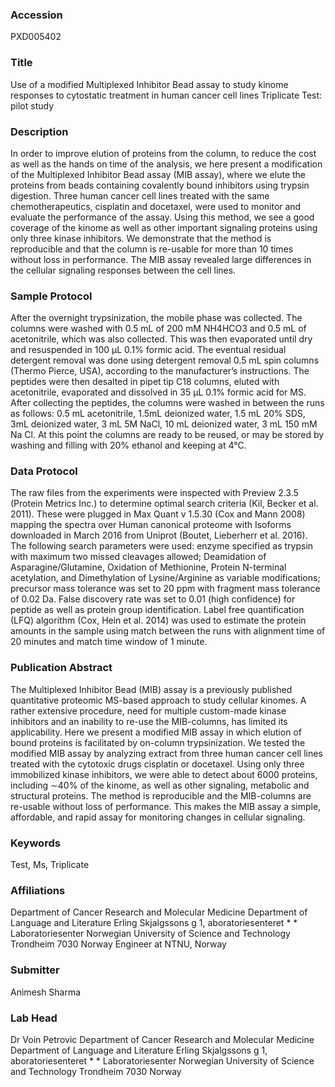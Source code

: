 ### Accession
PXD005402

### Title
Use of a modified Multiplexed Inhibitor Bead assay to study kinome responses to cytostatic treatment in human cancer cell lines Triplicate Test: pilot study

### Description
In order to improve elution of proteins from the column, to reduce the cost as well as the hands on time of the analysis, we here present a modification of the Multiplexed Inhibitor Bead assay (MIB assay), where we elute the proteins from beads containing covalently bound inhibitors using trypsin digestion. Three human cancer cell lines treated with the same chemotherapeutics, cisplatin and docetaxel, were used to monitor and evaluate the performance of the assay. Using this method, we see a good coverage of the kinome as well as other important signaling proteins using only three kinase inhibitors. We demonstrate that the method is reproducible and that the column is re-usable for more than 10 times without loss in performance. The MIB assay revealed large differences in the cellular signaling responses between the cell lines.

### Sample Protocol
After the overnight trypsinization, the mobile phase was collected. The columns were washed with 0.5 mL of 200 mM NH4HCO3 and 0.5 mL of acetonitrile, which was also collected. This was then evaporated until dry and resuspended in 100 µL 0.1% formic acid. The eventual residual detergent removal was done using detergent removal 0.5 mL spin columns (Thermo Pierce, USA), according to the manufacturer’s instructions. The peptides were then desalted in pipet tip C18 columns, eluted with acetonitrile, evaporated and dissolved in 35 µL 0.1% formic acid for MS. After collecting the peptides, the columns were washed in between the runs as follows: 0.5 mL acetonitrile, 1.5mL deionized water, 1.5 mL 20% SDS, 3mL deionized water, 3 mL 5M NaCl, 10 mL deionized water, 3 mL 150 mM Na Cl. At this point the columns are ready to be reused, or may be stored by washing and filling with 20% ethanol and keeping at 4°C.

### Data Protocol
The raw files from the experiments were inspected with Preview 2.3.5 (Protein Metrics Inc.) to determine optimal search criteria (Kil, Becker et al. 2011). These were plugged in Max Quant v 1.5.30 (Cox and Mann 2008) mapping the spectra over Human canonical proteome with Isoforms downloaded in March 2016 from Uniprot (Boutet, Lieberherr et al. 2016). The following search parameters were used: enzyme specified as trypsin with maximum two missed cleavages allowed; Deamidation of Asparagine/Glutamine, Oxidation of Methionine, Protein N-terminal acetylation, and Dimethylation of Lysine/Arginine as variable modifications; precursor mass tolerance was set to 20 ppm with fragment mass tolerance of 0.02 Da. False discovery rate was set to 0.01 (high confidence) for peptide as well as protein group identification. Label free quantification (LFQ) algorithm (Cox, Hein et al. 2014) was used to estimate the protein amounts in the sample using match between the runs with alignment time of 20 minutes and match time window of 1 minute.

### Publication Abstract
The Multiplexed Inhibitor Bead (MIB) assay is a previously published quantitative proteomic MS-based approach to study cellular kinomes. A rather extensive procedure, need for multiple custom-made kinase inhibitors and an inability to re-use the MIB-columns, has limited its applicability. Here we present a modified MIB assay in which elution of bound proteins is facilitated by on-column trypsinization. We tested the modified MIB assay by analyzing extract from three human cancer cell lines treated with the cytotoxic drugs cisplatin or docetaxel. Using only three immobilized kinase inhibitors, we were able to detect about 6000 proteins, including &#x223c;40% of the kinome, as well as other signaling, metabolic and structural proteins. The method is reproducible and the MIB-columns are re-usable without loss of performance. This makes the MIB assay a simple, affordable, and rapid assay for monitoring changes in cellular signaling.

### Keywords
Test, Ms, Triplicate

### Affiliations
Department of Cancer Research and Molecular Medicine Department of Language and Literature Erling Skjalgssons g 1, aboratoriesenteret * * Laboratoriesenter Norwegian University of Science and Technology Trondheim 7030 Norway
Engineer at NTNU, Norway

### Submitter
Animesh Sharma

### Lab Head
Dr Voin Petrovic
Department of Cancer Research and Molecular Medicine Department of Language and Literature Erling Skjalgssons g 1, aboratoriesenteret * * Laboratoriesenter Norwegian University of Science and Technology Trondheim 7030 Norway



